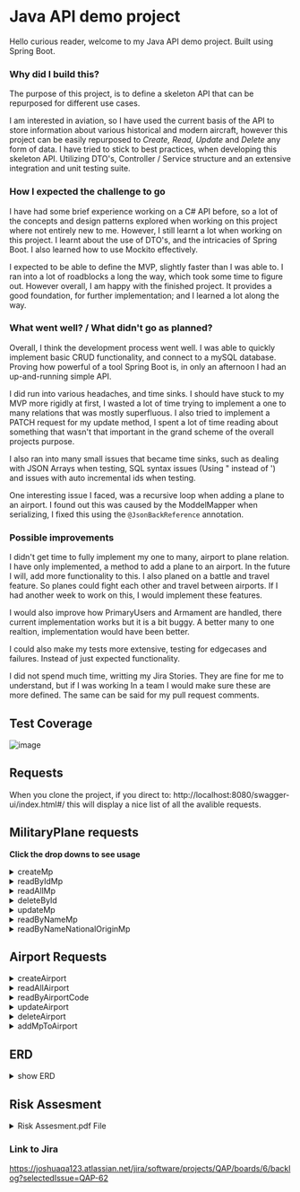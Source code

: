 # Java API demo project

Hello curious reader, welcome to my Java API demo project. Built using Spring Boot. 

### Why did I build this?

The purpose of this project, is to define a skeleton API that can be repurposed for different use cases.

I am interested in aviation, so I have used the current basis of the API to store information about various historical and modern aircraft,
however this project can be easily repurposed to _Create, Read, Update_ and _Delete_ any form of data. 
I have tried to stick to best practices, when developing this skeleton API. Utilizing DTO's, Controller / Service structure 
and an extensive integration and unit testing suite.

### How I expected the challenge to go 
I have had some brief experience working on a C# API before, so a lot of the concepts and design patterns explored when working on this project where
not entirely new to me. However, I still learnt a lot when working on this project. I learnt about the use of DTO's, and the intricacies of Spring Boot.
I also learned how to use Mockito effectively.

I expected to be able to define the MVP, slightly faster than I was able to. I ran into a lot of roadblocks a long the way, which took some time to figure out.
However overall, I am happy with the finished project. It provides a good foundation, for further implementation; and I learned a lot along the way.

### What went well? / What didn't go as planned?
Overall, I think the development process went well. I was able to quickly implement basic CRUD functionality, and connect to a mySQL database. 
Proving how powerful of a tool Spring Boot is, in only an afternoon I had an up-and-running simple API.

I did run into various headaches, and time sinks. I should have stuck to my MVP more rigidly at first, I wasted a lot of time trying to implement a one to many relations that was mostly superfluous. I also tried to implement a PATCH request for my update method, I spent a lot of time reading about something that wasn't 
that important in the grand scheme of the overall projects purpose. 

I also ran into many small issues that became time sinks, such as dealing with JSON Arrays when testing, SQL syntax issues (Using " instead of ') and issues with 
auto incremental ids when testing. 

One interesting issue I faced, was a recursive loop when adding a plane to an airport. I found out this was caused by the ModdelMapper when serializing,
I fixed this using the ``` @JsonBackReference ``` annotation. 

### Possible improvements
I didn't get time to fully implement my one to many, airport to plane relation. I have only implemented, a method to add a plane to an airport. In the future I will, add more functionality to this. I also planed on a battle and travel feature. So planes could fight each other and travel between airports. If I had another week to work on this, I would implement these features.

I would also improve how PrimaryUsers and Armament are handled, there current implementation works but it is a bit buggy. A better many to one realtion, implementation would have been better.

I could also make my tests more extensive, testing for edgecases and failures. Instead of just expected functionality. 

I did not spend much time, writting my Jira Stories. They are fine for me to understand, but if I was working In a team I would make sure these are more defined. The same 
can be said for my pull request comments. 

## Test Coverage
![image](https://user-images.githubusercontent.com/16117428/143503826-9a0cbfb2-4e25-4870-abb4-483810f0b40a.png)



## Requests 

When you clone the project, if you direct to: http://localhost:8080/swagger-ui/index.html#/ this will display a nice list of all the avalible requests. 

## MilitaryPlane requests 
<b>Click the drop downs to see usage</b>

<details>
  <summary>createMp </summary>
  
![image](https://user-images.githubusercontent.com/16117428/143440485-60bdacc9-805c-4835-a580-89d2fb3272e1.png)
![image](https://user-images.githubusercontent.com/16117428/143440688-e9611788-202e-466d-94a7-14d3c78548d2.png)
![image](https://user-images.githubusercontent.com/16117428/143440567-c9e5e627-882c-4696-9c8e-64df87b6d153.png)

### Can also handle JSON Array, of Objects:
![image](https://user-images.githubusercontent.com/16117428/143441806-5e5c81f3-6f78-4f2a-a38d-4dc1cc867f8a.png)
![image](https://user-images.githubusercontent.com/16117428/143441939-6625b21e-3459-4330-83f5-39afb7323b1e.png)
  
  ### Persistance 
![image](https://user-images.githubusercontent.com/16117428/143450065-495e2479-1043-4445-9292-1e8fb9af5621.png)
![image](https://user-images.githubusercontent.com/16117428/143450190-a716c5fe-fcae-4773-ac83-0740e75eefa0.png)
![image](https://user-images.githubusercontent.com/16117428/143450287-ca3c0cbb-2be6-43fc-990e-62ebd98b4e77.png)
</details>

<details>
  <summary>readByIdMp</summary>

![image](https://user-images.githubusercontent.com/16117428/143442131-18b1e84a-641e-4e73-bf1e-5b9ec807050b.png)
![image](https://user-images.githubusercontent.com/16117428/143442251-a9f60312-fc0c-4b79-97a8-fe06c7b965d7.png)
![image](https://user-images.githubusercontent.com/16117428/143442321-12df8fab-8bb1-40b5-913c-68e4f3c1cf5d.png)
  
 </details>
 
 <details>
  <summary>readAllMp</summary>

![image](https://user-images.githubusercontent.com/16117428/143442454-52558079-4dee-4f11-a9e1-34f0e753c7f2.png)
</br>
![image](https://user-images.githubusercontent.com/16117428/143442537-8b6aa831-dc67-4e35-8d34-52557d70d2ee.png)
</details>

<details>
  <summary>deleteById</summary>

![image](https://user-images.githubusercontent.com/16117428/143442614-ca3ea0b6-b43e-4ce0-b5c9-83c870ab53bc.png)
![image](https://user-images.githubusercontent.com/16117428/143442865-e2cdcafb-199f-4c00-b4e8-610b15e88d62.png)
![image](https://user-images.githubusercontent.com/16117428/143442911-c4210797-8647-4828-87f9-6391c87c4eb0.png)
### Now if we try to get deleted id:
![image](https://user-images.githubusercontent.com/16117428/143443117-71472277-fb0f-4afc-96e8-7ca7e5d090b4.png)
![image](https://user-images.githubusercontent.com/16117428/143443162-5f86e024-f9a6-465c-9db3-8e3aafb67e35.png)
 
  ### Persistance
  ![image](https://user-images.githubusercontent.com/16117428/143450566-8f7c29b1-3618-4d50-bd61-5df79cb20a9f.png)

</details>

<details>
  <summary>updateMp</summary>
  
![image](https://user-images.githubusercontent.com/16117428/143443617-f20a4477-7790-43b7-a71b-0bb95762f292.png)
![image](https://user-images.githubusercontent.com/16117428/143443737-12e4a432-6d40-479d-ae62-06ce9254d9ab.png)
![image](https://user-images.githubusercontent.com/16117428/143443785-ff6cf6fa-bc52-4de8-99c6-30f7a59f5d9d.png)
### If we get id 2, to check update. You can see modelName:P50 changed to P51
![image](https://user-images.githubusercontent.com/16117428/143443962-4abf974f-41cb-4dd5-a130-bf9ca60ec0ea.png)
![image](https://user-images.githubusercontent.com/16117428/143444005-1e936d7e-cbf6-4e73-80a8-0908aab39502.png)
  
  ### Persistance 
  
  ![image](https://user-images.githubusercontent.com/16117428/143453180-afccbfca-3a6e-49c8-bf42-585cf4d29c13.png)

  </details>
  
  <details>
  <summary>readByNameMp</summary>
  
  ![image](https://user-images.githubusercontent.com/16117428/143453973-5f04abdd-7f50-4e84-99f2-d089fd14bd6b.png)
  ![image](https://user-images.githubusercontent.com/16117428/143454204-570c345a-1527-4435-b768-bbe83ee62927.png)
  ![image](https://user-images.githubusercontent.com/16117428/143454250-0b11a47c-8a4a-4199-9771-0c37084a8a40.png)
  
  </details>
  
  <details>
  <summary>readByNameNationalOriginMp</summary>
  
  ![image](https://user-images.githubusercontent.com/16117428/143454436-adb125f5-e94b-4d85-84d2-ec3a90bb61e3.png)
  ![image](https://user-images.githubusercontent.com/16117428/143454469-3a61b7f4-676d-4453-a9d0-33a28e13e868.png)
  ![image](https://user-images.githubusercontent.com/16117428/143454507-382d8b39-7b6c-4fe1-b1a4-f9693782bb9e.png)
  
  </details>
  
  ## Airport Requests 
  <details>
  <summary> createAirport </summary>
  
  ![image](https://user-images.githubusercontent.com/16117428/143511375-ae559ba8-ca02-4413-bb04-593f77bccf32.png)
  ![image](https://user-images.githubusercontent.com/16117428/143511468-afc21130-5c68-44da-aa15-5e12236c40f2.png)
  
  ### Persistance
  
  ![image](https://user-images.githubusercontent.com/16117428/143511497-01addca6-3bfa-4c65-abbf-24390e78b458.png)
  
  </details>
  
  <details>
  
  <summary> readAllAirport </summary>
  
  ![image](https://user-images.githubusercontent.com/16117428/143511610-9b2fadda-3ef9-4bfc-a6f5-fa8006986915.png)
  ![image](https://user-images.githubusercontent.com/16117428/143511643-2bf54f04-d694-4f39-963a-abba75c336d5.png)
 
  </details>
  
  <details>
  
  <summary> readByAirportCode </summary>
  
  ![image](https://user-images.githubusercontent.com/16117428/143511726-6980dd9a-981a-45af-9107-4741fea749d0.png)
  ![image](https://user-images.githubusercontent.com/16117428/143511751-b49bbce4-c31c-46f6-9c7a-15bccac69f1a.png)
  
  </details>
  
  <details>
  
  <summary> updateAirport </summary>
  
  ![image](https://user-images.githubusercontent.com/16117428/143512487-dc1733d4-c3e4-4749-9ad8-8c9274f8483f.png)
  
  ### Persistance 
  
  ![image](https://user-images.githubusercontent.com/16117428/143512536-9234fffc-eed0-48ef-9138-302fb0418e5d.png)
  
  </details>
  
  <details>
  
  <summary>deleteAirport</summary>
  
  ![image](https://user-images.githubusercontent.com/16117428/143512629-78a86aa3-1d54-4236-97b5-79def3f9004e.png)
  ![image](https://user-images.githubusercontent.com/16117428/143512648-7b2afea0-431c-4e88-a6df-4859f7726599.png)
  
  ### Persistance
  
  ![image](https://user-images.githubusercontent.com/16117428/143512678-bfbed119-58c3-43bf-9008-c02298a86604.png)
 
  </details>
  
  <details>
  
  <summary> addMpToAirport </summary>
  
  ![image](https://user-images.githubusercontent.com/16117428/143512803-c4e57f07-13d1-4368-a707-5e72d78d221a.png)
  ![image](https://user-images.githubusercontent.com/16117428/143513514-84bc4379-f03f-4b0f-b1c5-e1ce20eb4349.png)

  ### Persistance
  
  ![image](https://user-images.githubusercontent.com/16117428/143513543-59a68aad-99bd-420f-8858-ed3f4de88117.png)
  
  </details>

  ## ERD
  
  <details>
  <summary> show ERD </summary>
  
  ![image](https://user-images.githubusercontent.com/16117428/143498704-1b695bc7-43a4-46b4-8716-6b83c5d30f87.png)
  </details>
  
  ## Risk Assesment
   <details>
  <summary> Risk Assesment.pdf File</summary>
  
  [ra-pdf.pdf](https://github.com/jsbloo/java-api-demo/files/7605187/ra-pdf.pdf)

  </details>
  

### Link to Jira
  
https://joshuaqa123.atlassian.net/jira/software/projects/QAP/boards/6/backlog?selectedIssue=QAP-62






